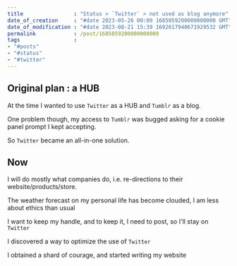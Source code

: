 ```yaml
---
title                : "Status > `Twitter` > not used as blog anymore"
date_of_creation     : "#date 2023-05-26 00:00 1685059200000000000 GMT"
date_of_modification : "#date 2023-08-21 15:39 1692617940671929532 GMT"
permalink            : /post/1685059200000000000
tags                 : 
- "#posts"
- "#status"
- "#twitter"
---
```



## Original plan : a HUB

At the time I wanted to use `Twitter` as a HUB and `Tumblr` as a blog.
 
One problem though, my access to `Tumblr` was bugged asking for a cookie panel prompt I kept accepting.

So `Twitter` became an all-in-one solution.

## Now

I will do mostly what companies do, i.e. re-directions to their website/products/store.

The weather forecast on my personal life has become clouded, I am less about ethics than usual

I want to keep my handle, and to keep it, I need to post, so I'll stay on `Twitter`

I discovered a way to optimize the use of `Twitter`

I obtained a shard of courage, and started writing my website



